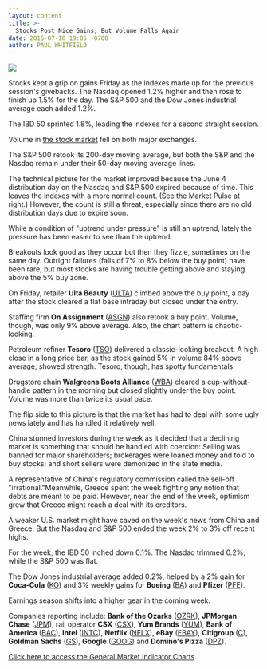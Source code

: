 ```yaml
---
layout: content
title: >-
  Stocks Post Nice Gains, But Volume Falls Again
date: 2015-07-10 19:05 -0700
author: PAUL WHITFIELD
---
```






![](https://www.investors.com/wp-content/uploads/ibd-migrated-images/MPv_150713_635721391869315283.png)









  

Stocks kept a grip on gains Friday as the indexes made up for the previous session's givebacks. The Nasdaq opened 1.2% higher and then rose to finish up 1.5% for the day. The S&P 500 and the Dow Jones industrial average each added 1.2%.

  

The IBD 50 sprinted 1.8%, leading the indexes for a second straight session.

  

Volume in [the stock market](https://www.investors.com/stock-market-today) fell on both major exchanges.

  

The S&P 500 retook its 200-day moving average, but both the S&P and the Nasdaq remain under their 50-day moving average lines.

  

The technical picture for the market improved because the June 4 distribution day on the Nasdaq and S&P 500 expired because of time. This leaves the indexes with a more normal count. (See the Market Pulse at right.) However, the count is still a threat, especially since there are no old distribution days due to expire soon.

  

While a condition of "uptrend under pressure" is still an uptrend, lately the pressure has been easier to see than the uptrend.

  

Breakouts look good as they occur but then they fizzle, sometimes on the same day. Outright failures (falls of 7% to 8% below the buy point) have been rare, but most stocks are having trouble getting above and staying above the 5% buy zone.

  

On Friday, retailer **Ulta Beauty** ([ULTA](https://research.investors.com/quote.aspx?symbol=ULTA)) climbed above the buy point, a day after the stock cleared a flat base intraday but closed under the entry.

  

Staffing firm **On Assignment** ([ASGN](https://research.investors.com/quote.aspx?symbol=ASGN)) also retook a buy point. Volume, though, was only 9% above average. Also, the chart pattern is chaotic-looking.

  

Petroleum refiner **Tesoro** ([TSO](https://research.investors.com/quote.aspx?symbol=TSO)) delivered a classic-looking breakout. A high close in a long price bar, as the stock gained 5% in volume 84% above average, showed strength. Tesoro, though, has spotty fundamentals.

  

Drugstore chain **Walgreens Boots Alliance** ([WBA](https://research.investors.com/quote.aspx?symbol=WBA)) cleared a cup-without-handle pattern in the morning but closed slightly under the buy point. Volume was more than twice its usual pace.

  

The flip side to this picture is that the market has had to deal with some ugly news lately and has handled it relatively well.

  

China stunned investors during the week as it decided that a declining market is something that should be handled with coercion: Selling was banned for major shareholders; brokerages were loaned money and told to buy stocks; and short sellers were demonized in the state media.

  

A representative of China's regulatory commission called the sell-off "irrational."Meanwhile, Greece spent the week fighting any notion that debts are meant to be paid. However, near the end of the week, optimism grew that Greece might reach a deal with its creditors.

  

A weaker U.S. market might have caved on the week's news from China and Greece. But the Nasdaq and S&P 500 ended the week 2% to 3% off recent highs.

  

For the week, the IBD 50 inched down 0.1%. The Nasdaq trimmed 0.2%, while the S&P 500 was flat.

  

The Dow Jones industrial average added 0.2%, helped by a 2% gain for **Coca-Cola** ([KO](https://research.investors.com/quote.aspx?symbol=KO)) and 3% weekly gains for **Boeing** ([BA](https://research.investors.com/quote.aspx?symbol=BA)) and **Pfizer** ([PFE](https://research.investors.com/quote.aspx?symbol=PFE)).

  

Earnings season shifts into a higher gear in the coming week.

  

Companies reporting include: **Bank of the Ozarks** ([OZRK](https://research.investors.com/quote.aspx?symbol=OZRK)), **JPMorgan Chase** ([JPM](https://research.investors.com/quote.aspx?symbol=JPM)), rail operator **CSX** ([CSX](https://research.investors.com/quote.aspx?symbol=CSX)), **Yum Brands** ([YUM](https://research.investors.com/quote.aspx?symbol=YUM)), **Bank of America** ([BAC](https://research.investors.com/quote.aspx?symbol=BAC)), **Intel** ([INTC](https://research.investors.com/quote.aspx?symbol=INTC)), **Netflix** ([NFLX](https://research.investors.com/quote.aspx?symbol=NFLX)), **eBay** ([EBAY](https://research.investors.com/quote.aspx?symbol=EBAY)), **Citigroup** ([C](https://research.investors.com/quote.aspx?symbol=C)), **Goldman Sachs** ([GS](https://research.investors.com/quote.aspx?symbol=GS)), **Google** ([GOOG](https://research.investors.com/quote.aspx?symbol=GOOG)) and **Domino's Pizza** ([DPZ](https://research.investors.com/quote.aspx?symbol=DPZ)).

  

[Click here to access the General Market Indicator Charts](https://www.investors.com/pdf/GMI_071315.pdf).




